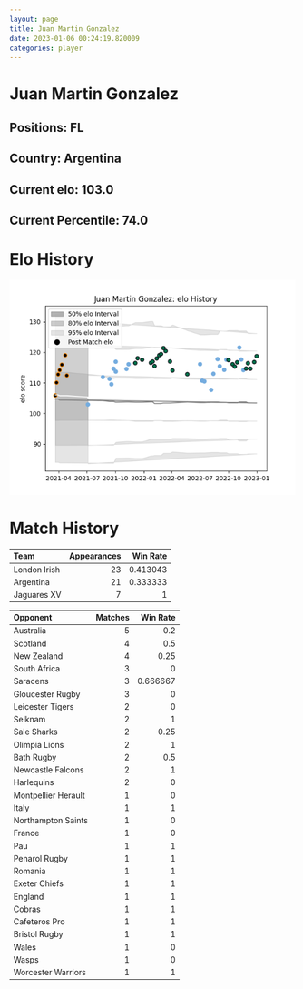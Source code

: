 ```yaml
---  
layout: page  
title: Juan Martin Gonzalez  
date: 2023-01-06 00:24:19.820009  
categories: player  
---
```

# Juan Martin Gonzalez

## Positions: FL

## Country: Argentina

## Current elo: 103.0

## Current Percentile: 74.0

# Elo History


![elo history](history_JuanMartinGonzalez.png)
# Match History


| Team         |   Appearances |   Win Rate |
|:-------------|--------------:|-----------:|
| London Irish |            23 |   0.413043 |
| Argentina    |            21 |   0.333333 |
| Jaguares XV  |             7 |   1        |

| Opponent            |   Matches |   Win Rate |
|:--------------------|----------:|-----------:|
| Australia           |         5 |   0.2      |
| Scotland            |         4 |   0.5      |
| New Zealand         |         4 |   0.25     |
| South Africa        |         3 |   0        |
| Saracens            |         3 |   0.666667 |
| Gloucester Rugby    |         3 |   0        |
| Leicester Tigers    |         2 |   0        |
| Selknam             |         2 |   1        |
| Sale Sharks         |         2 |   0.25     |
| Olimpia Lions       |         2 |   1        |
| Bath Rugby          |         2 |   0.5      |
| Newcastle Falcons   |         2 |   1        |
| Harlequins          |         2 |   0        |
| Montpellier Herault |         1 |   0        |
| Italy               |         1 |   1        |
| Northampton Saints  |         1 |   0        |
| France              |         1 |   0        |
| Pau                 |         1 |   1        |
| Penarol Rugby       |         1 |   1        |
| Romania             |         1 |   1        |
| Exeter Chiefs       |         1 |   1        |
| England             |         1 |   1        |
| Cobras              |         1 |   1        |
| Cafeteros Pro       |         1 |   1        |
| Bristol Rugby       |         1 |   1        |
| Wales               |         1 |   0        |
| Wasps               |         1 |   0        |
| Worcester Warriors  |         1 |   1        |